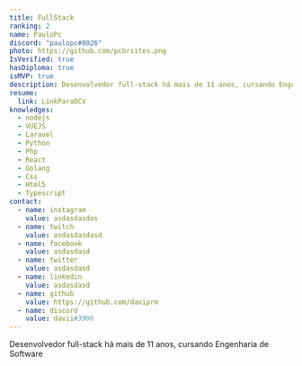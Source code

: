 ```yaml
---
title: FullStack
ranking: 2
name: PauloPc
discord: "paulopc#8026"
photo: https://github.com/pcbrsites.png
IsVerified: true
hasDiploma: true
isMVP: true
description: Desenvolvedor full-stack há mais de 11 anos, cursando Engenharia de Software
resume:
  link: LinkParaOCV
knowledges:
  - nodejs
  - VUEJS
  - Laravel
  - Python
  - Php
  - React
  - Golang
  - Css
  - Html5
  - Typescript
contact:
  - name: instagram
    value: asdasdasdas
  - name: twitch
    value: asdasdasdasd
  - name: facebook
    value: asdasdasd
  - name: twitter
    value: asdasdasd
  - name: linkedin
    value: asdasdasd
  - name: github
    value: https://github.com/daviprm
  - name: discord
    value: davii#3906
---
```


Desenvolvedor full-stack há mais de 11 anos, cursando Engenharia de Software

